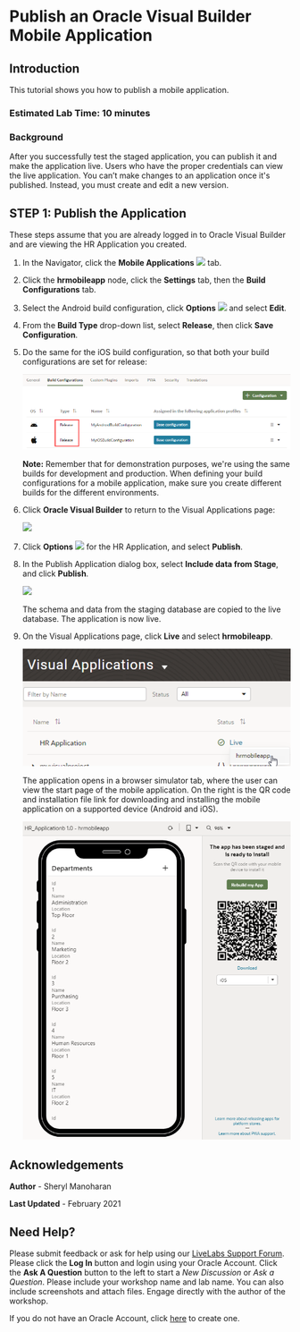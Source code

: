 # Publish an Oracle Visual Builder Mobile Application

## Introduction

This tutorial shows you how to publish a mobile application.

### Estimated Lab Time:  10 minutes

### Background

After you successfully test the staged application, you can publish it and make the application live. Users who have the proper credentials can view the live application. You can’t make changes to an application once it's published. Instead, you must create and edit a new version.

## **STEP 1**: Publish the Application

These steps assume that you are already logged in to Oracle Visual Builder and are viewing the HR Application you created.

1.  In the Navigator, click the **Mobile Applications** ![](images/vbmpu_mob_mob_icon.png) tab.
2.  Click the **hrmobileapp** node, click the **Settings** tab, then the **Build Configurations** tab.
3.  Select the Android build configuration, click **Options** ![](images/vbmpu_menu_icon.png) and select **Edit**.
4.  From the **Build Type** drop-down list, select **Release**, then click **Save Configuration**.
5.  Do the same for the iOS build configuration, so that both your build configurations are set for release:

    ![](./images/vbmpu_pub_s3.png)

    **Note:** Remember that  for demonstration purposes, we're using the same builds for development and production. When defining your build configurations for a mobile application, make sure you create different builds for the different environments.  

6.  Click **Oracle Visual Builder** to return to the Visual Applications page:

    ![](./images/vbmca_homeicon.png)

7.  Click **Options** ![](./images/vbmpu_menu_icon.png) for the HR Application, and select **Publish**.
8.  In the Publish Application dialog box, select **Include data from Stage**, and click **Publish**.

    ![](./images/vbmpu_pub_s8.png)

    The schema and data from the staging database are copied to the live database. The application is now live.

9.  On the Visual Applications page, click **Live** and select **hrmobileapp**.

    ![](./images/vbmpu_pub_s9.png)

    The application opens in a browser simulator tab, where the user can view the start page of the mobile application. On the right is the QR code and installation file link for downloading and installing the mobile application on a supported device (Android and iOS).

    ![](./images/vbmpu_pub.png)

## Acknowledgements
**Author** - Sheryl Manoharan

**Last Updated** - February 2021

## Need Help?
Please submit feedback or ask for help using our [LiveLabs Support Forum](https://community.oracle.com/tech/developers/categories/livelabsdiscussions). Please click the **Log In** button and login using your Oracle Account. Click the **Ask A Question** button to the left to start a *New Discussion* or *Ask a Question*.  Please include your workshop name and lab name.  You can also include screenshots and attach files.  Engage directly with the author of the workshop.

If you do not have an Oracle Account, click [here](https://profile.oracle.com/myprofile/account/create-account.jspx) to create one.
